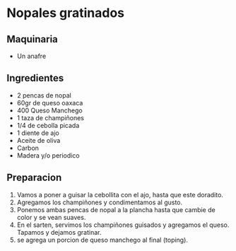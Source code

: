 # Nopales gratinados

## Maquinaria
* Un anafre

## Ingredientes
* 2 pencas de nopal
* 60gr de queso oaxaca
* 400 Queso Manchego
* 1 taza de champiñones
* 1/4 de cebolla picada
* 1 diente de ajo
* Aceite de oliva
* Carbon
* Madera y/o periodico

## Preparacion

1. Vamos a poner a guisar la cebollita con el ajo, hasta que este doradito.
2. Agregamos los champiñones y condimentamos al gusto.
3. Ponemos ambas pencas de nopal a la plancha hasta que cambie de color y se vean suaves.
4. En el sarten, servimos los champiñones guisados y agregamos el queso. Tapamos y dejamos gratinar.
5. se agrega un porcion de queso manchego al final (toping).
